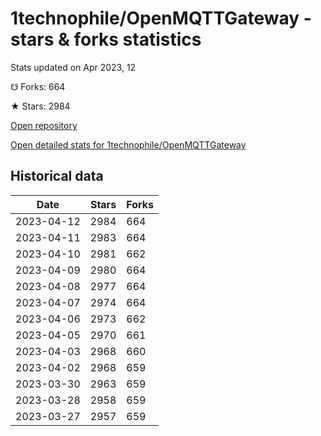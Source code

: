 # 1technophile/OpenMQTTGateway - stars & forks statistics

Stats updated on Apr 2023, 12

☋ Forks: 664

★ Stars: 2984

[Open repository](https://github.com/1technophile/OpenMQTTGateway)

[Open detailed stats for 1technophile/OpenMQTTGateway](https://reviewgithub.com/rep/1technophile/OpenMQTTGateway)

## Historical data
| Date | Stars | Forks |
|------|-------|-------|
| 2023-04-12 | 2984 | 664 | 
| 2023-04-11 | 2983 | 664 | 
| 2023-04-10 | 2981 | 662 | 
| 2023-04-09 | 2980 | 664 | 
| 2023-04-08 | 2977 | 664 | 
| 2023-04-07 | 2974 | 664 | 
| 2023-04-06 | 2973 | 662 | 
| 2023-04-05 | 2970 | 661 | 
| 2023-04-03 | 2968 | 660 | 
| 2023-04-02 | 2968 | 659 | 
| 2023-03-30 | 2963 | 659 | 
| 2023-03-28 | 2958 | 659 | 
| 2023-03-27 | 2957 | 659 | 

